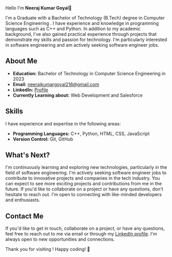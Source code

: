 
Hello I'm **Neeraj Kumar Goyal**👋

I'm a Graduate with a Bachelor of Technology (B.Tech) degree in Computer Science Engineering . I have experience and knowledge in programming languages such as C++ and Python. In addition to my academic background, I've also gained practical experience through projects that demonstrate my skills and passion for technology. I'm particularly interested in software engineering and am actively seeking software engineer jobs.

## About Me

- **Education:** Bachelor of Technology in Computer Science Engineering in 2023
- **Email:** neerajkumargoyal216@gmail.com
- **LinkedIn:** [Profile](https://www.linkedin.com/in/neerajkumargoyal16)
- **Currently Learning about:** Web Development and Salesforce 

## Skills

I have experience and expertise in the following areas:

- **Programming Languages:** C++, Python, HTML, CSS, JavaScript
- **Version Control:** Git, GitHub
  

<!--
## Projects

Here are a few notable projects you can find in my repositories:



## Repositories for Individual Projects

You can find the source code for each project in their respective repositories. Feel free to explore, contribute, or use them as references for your own projects.
-->
## What's Next?

I'm continuously learning and exploring new technologies, particularly in the field of software engineering. I'm actively seeking software engineer jobs to contribute to innovative projects and companies in the tech industry. You can expect to see more exciting projects and contributions from me in the future. If you'd like to collaborate on a project or have any questions, don't hesitate to reach out. I'm open to connecting with like-minded developers and enthusiasts.


## Contact Me

If you'd like to get in touch, collaborate on a project, or have any questions, feel free to reach out to me via email or through my [LinkedIn profile](https://www.linkedin.com/in/neerajkumargoyal16). I'm always open to new opportunities and connections.

Thank you for visiting ! Happy coding! 🚀
